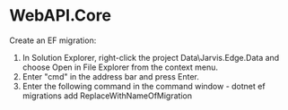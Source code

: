 # WebAPI.Core

Create an EF migration:

1. In Solution Explorer, right-click the project Data\Jarvis.Edge.Data and choose Open in File Explorer from the context menu.
2. Enter "cmd" in the address bar and press Enter.
3. Enter the following command in the command window - dotnet ef migrations add ReplaceWithNameOfMigration
